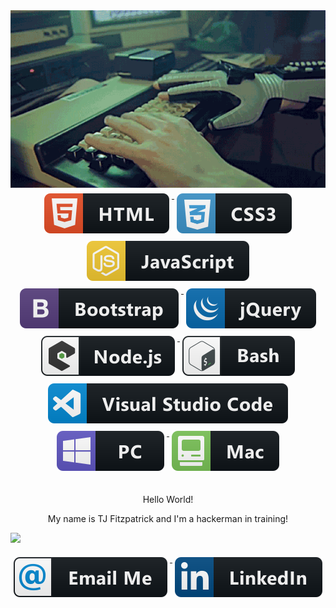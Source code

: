 <div align="center">
    <img src="https://github.com/TJFitz/TJFitz/blob/master/assets/hackerman.gif" alt=""/>
    
</div>

<div align="center">
<a href="https://github.com/MikeCodesDotNET/ColoredBadges">
    <img src="https://github.com/TJFitz/TJFitz/blob/master/assets/svg/dev/languages/html.svg" alt="html" style="vertical-align:top; margin:6px 4px">
  </a>
  <a href="https://github.com/MikeCodesDotNET/ColoredBadges">
    <img src="https://github.com/TJFitz/TJFitz/blob/master/assets/svg/dev/languages/css3.svg" alt="css3" style="vertical-align:top; margin:6px 4px">
  </a>    
   <a href="https://github.com/MikeCodesDotNET/ColoredBadges">
    <img src="https://github.com/TJFitz/TJFitz/blob/master/assets/svg/dev/languages/js.svg" alt="js" style="vertical-align:top; margin:6px 4px">
  </a>  
  <a href="https://github.com/MikeCodesDotNET/ColoredBadges">
    <img src="https://github.com/TJFitz/TJFitz/blob/master/assets/svg/dev/frameworks/bootstrap.svg" alt="bootstrap" style="vertical-align:top; margin:6px 4px">
  </a>  
   <a href="https://github.com/MikeCodesDotNET/ColoredBadges">
    <img src="https://github.com/TJFitz/TJFitz/blob/master/assets/svg/dev/frameworks/jquery.svg" alt="jquery" style="vertical-align:top; margin:6px 4px">
  </a>  
 <a href="https://github.com/MikeCodesDotNET/ColoredBadges">
    <img src="https://github.com/TJFitz/TJFitz/blob/master/assets/svg/dev/frameworks/nodejs_larger.svg" alt="nodejs_larger" style="vertical-align:top; margin:6px 4px">
  </a>  
   <a href="https://github.com/MikeCodesDotNET/ColoredBadges">
    <img src="https://github.com/TJFitz/TJFitz/blob/master/assets/svg/dev/tools/bash.svg" alt="bash" style="vertical-align:top; margin:6px 4px">
  </a> 
  <a href="https://github.com/MikeCodesDotNET/ColoredBadges">
    <img src="https://github.com/TJFitz/TJFitz/blob/master/assets/svg/dev/tools/visualstudio_code.svg" alt="visualstudio_code" style="vertical-align:top; margin:6px 4px">
  </a> 
  <a href="https://github.com/MikeCodesDotNET/ColoredBadges">
    <img src="https://github.com/TJFitz/TJFitz/blob/master/assets/svg/devices/pc.svg" alt="pc" style="vertical-align:top; margin:6px 4px">
  </a>  
  <a href="https://github.com/MikeCodesDotNET/ColoredBadges">
    <img src="https://github.com/TJFitz/TJFitz/blob/master/assets/svg/devices/mac.svg" alt="mac" style="vertical-align:top; margin:6px 4px">
  </a>  
</div>

<br>

<p align="center">Hello World!</p>

<p align="center">
    My name is TJ Fitzpatrick and I'm a hackerman in training!
</p>

![](https://github-readme-stats.vercel.app/api?username=TJFitz&show_icons=true&hide_border=true)

<div align="center">
<a href="mailto:tjfitz@comcast.net">
    <img src="https://github.com/TJFitz/TJFitz/blob/master/assets/svg/social/email_me.svg" alt="email_me" style="vertical-align:top; margin:6px 4px">
  </a>  
   <a href="https://www.linkedin.com/in/tj-fitzpatrick-4a07941a8/" target="_blank">
    <img src="https://github.com/TJFitz/TJFitz/blob/master/assets/svg/social/linkedin.svg" alt="linkedin" style="vertical-align:top; margin:6px 4px">
  </a>  
</div>
